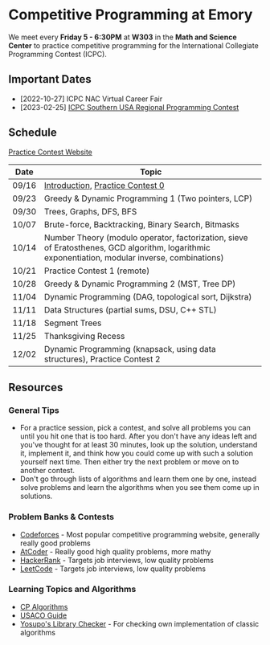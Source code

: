 # Competitive Programming at Emory

We meet every **Friday 5 - 6:30PM** at **W303** in the **Math and Science Center** to practice competitive programming for the International Collegiate Programming Contest (ICPC).

## Important Dates

* [2022-10-27] ICPC NAC Virtual Career Fair
* [2023-02-25] [ICPC Southern USA Regional Programming Contest](http://seusa.vanb.org)


## Schedule

[Practice Contest Website](https://emory.contest.codeforces.com)

| Date  | Topic | 
|:-----:|-------|
| 09/16 | [Introduction](https://docs.google.com/presentation/d/1L769HDKcs7RHMeoX6busfE9P3QLoRxvmp5WstMZrrys/edit?usp=sharing), [Practice Contest 0](https://emory.contest.codeforces.com/group/b4f7HxeQ1x/contest/399160) |
| 09/23 | Greedy & Dynamic Programming 1 (Two pointers, LCP)  |
| 09/30 | Trees, Graphs, DFS, BFS |
| 10/07 | Brute-force, Backtracking, Binary Search, Bitmasks  |
| 10/14 | Number Theory (modulo operator, factorization, sieve of Eratosthenes, GCD algorithm, logarithmic exponentiation, modular inverse, combinations)  |
| 10/21 | Practice Contest 1 (remote) |
| 10/28 | Greedy & Dynamic Programming 2 (MST, Tree DP)  |
| 11/04 | Dynamic Programming (DAG, topological sort, Dijkstra)  |
| 11/11 | Data Structures (partial sums, DSU, C++ STL)  |
| 11/18 | Segment Trees  |
| 11/25 | Thanksgiving Recess |
| 12/02 | Dynamic Programming (knapsack, using data structures), Practice Contest 2  |

## Resources

### General Tips

* For a practice session, pick a contest, and solve all problems you can until you hit one that is too hard. After you don't have any ideas left and you've thought for at least 30 minutes, look up the solution, understand it, implement it, and think how you could come up with such a solution yourself next time. Then either try the next problem or move on to another contest.
* Don't go through lists of algorithms and learn them one by one, instead solve problems and learn the algorithms when you see them come up in solutions.

###  Problem Banks & Contests

* [Codeforces](https://codeforces.com/) - Most popular competitive programming website, generally really good problems
* [AtCoder](https://atcoder.jp/) - Really good high quality problems, more mathy
* [HackerRank](https://www.hackerrank.com/) - Targets job interviews, low quality problems
* [LeetCode](https://leetcode.com/) - Targets job interviews, low quality problems

### Learning Topics and Algorithms

* [CP Algorithms](https://cp-algorithms.com/)
* [USACO Guide](https://usaco.guide/)
* [Yosupo's Library Checker](https://judge.yosupo.jp/) - For checking own implementation of classic algorithms
